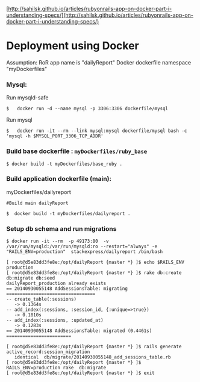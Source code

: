[http://sahilsk.github.io/articles/rubyonrails-app-on-docker-part-i-understanding-specs/](http://sahilsk.github.io/articles/rubyonrails-app-on-docker-part-i-understanding-specs/)


Deployment using Docker
========================

Assumption: RoR app name is "dailyReport"
Docker dockerfile namespace "myDockerfiles"


### Mysql:

Run mysqld-safe

	$	docker run -d --name mysql -p 3306:3306 dockerfile/mysql
	
Run mysql

	$	docker run -it --rm --link mysql:mysql dockerfile/mysql bash -c 'mysql -h $MYSQL_PORT_3306_TCP_ADDR'


### Build base dockerfile : `myDockerfiles/ruby_base`
		
	$ docker build -t myDockerfiles/base_ruby .

### Build application dockerfile (main):

myDockerfiles/dailyreport

	#Build main dailyReport 

	$  docker build -t myDockerfiles/dailyreport .
	
### Setup db schema and run migrations


    $ docker run -it --rm  -p 49173:80  -v /var/run/mysqld:/var/run/mysqld:ro --restart="always" -e "RAILS_ENV=production"  stackexpress/dailyreport /bin/bash

	[ root@d5e83dd3fe8e:/opt/dailyReport {master *} ]$ echo $RAILS_ENV
	production
	[ root@d5e83dd3fe8e:/opt/dailyReport {master *} ]$ rake db:create db:migrate db:seed
	dailyReport_production already exists
	== 20140930055148 AddSessionsTable: migrating =================================
	-- create_table(:sessions)
	   -> 0.1364s
	-- add_index(:sessions, :session_id, {:unique=>true})
	   -> 0.1810s
	-- add_index(:sessions, :updated_at)
	   -> 0.1283s
	== 20140930055148 AddSessionsTable: migrated (0.4461s) ========================

	[ root@d5e83dd3fe8e:/opt/dailyReport {master *} ]$ rails generate active_record:session_migration
	   identical  db/migrate/20140930055148_add_sessions_table.rb
	[ root@d5e83dd3fe8e:/opt/dailyReport {master *} ]$ RAILS_ENV=production rake  db:migrate
	[ root@d5e83dd3fe8e:/opt/dailyReport {master *} ]$ exit
